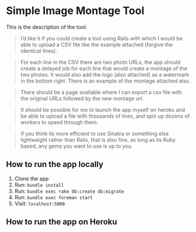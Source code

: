 # Simple Image Montage Tool

This is the description of the tool:

> I’d like it if you could create a tool using Rails with which I would be able to upload a CSV file like the example attached (forgive the identical lines).

> For each line in the CSV there are two photo URLs, the app should create a delayed job for each line that would create a montage of the two photos. It would also add the logo (also attached) as a watermark in the bottom right. There is an example of the montage attached also.

> There should be a page available where I can export a csv file with the original URLs followed by the new montage url.

> It should be possible for me to launch the app myself on heroku and be able to upload a file with thousands of lines, and spin up dozens of workers to speed through them.

> If you think its more efficient to use Sinatra or something else lightweight rather than Rails, that is also fine, as long as its Ruby based, any gems you want to use is up to you.

## How to run the app locally

1. Clone the app
2. Run: `bundle install`
3. Run: `bundle exec rake db:create db:migrate`
4. Run: `bundle exec foreman start`
5. Visit: `localhost:5000`

## How to run the app on Heroku
